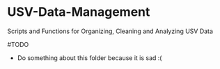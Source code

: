 # USV-Data-Management
Scripts and Functions  for Organizing, Cleaning and Analyzing  USV Data

#TODO

* Do something about this folder because it is sad :(
